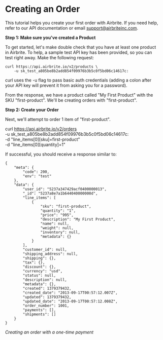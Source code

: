 # Creating an Order

This tutorial helps you create your first order with Airbrite. If you need help, refer to our API documentation or email support@airbriteinc.com.

__Step 1: Make sure you've created a Product__

To get started, let's make double check that you have at least one product in Airbrite. To help, a sample test API key has been provided, so you can test right away. Make the following request:

    curl https://api.airbrite.io/v2/products \
        -u sk_test_a805be8b2add854f09976b3b5c0f5bd06c14617c:

curl uses the -u flag to pass basic auth credentials (adding a colon after your API key will prevent it from asking you for a password). 

From the response, we have a product called "My First Product" with the SKU "first-product". We'll be creating orders with "first-product".


__Step 2: Create your Order__

Next, we'll attempt to order 1 item of "first-product".

curl https://api.airbrite.io/v2/orders \
    -u sk_test_a805be8b2add854f09976b3b5c0f5bd06c14617c: \
    -d "line_items[0][sku]=first-product"\
    -d "line_items[0][quantity]=1"

If successful, you should receive a response similar to:

    {
        "meta": {
            "code": 200,
            "env": "test"
        },
        "data": {
            "user_id": "5237a347429acf0400000013",
            "_id": "5237a8e7a1b644040000000d",
            "line_items": [
                {
                    "sku": "first-product",
                    "quantity": "1",
                    "price": "995",
                    "description": "My First Product",
                    "name": null,
                    "weight": null,
                    "inventory": null,
                    "metadata": {}
                }
            ],
            "customer_id": null,
            "shipping_address": null,
            "shipping": {},
            "tax": {},
            "discount": {},
            "currency": "usd",
            "status": null,
            "description": null,
            "metadata": {},
            "created": 1379379432,
            "created_date": "2013-09-17T00:57:12.007Z",
            "updated": 1379379432,
            "updated_date": "2013-09-17T00:57:12.008Z",
            "order_number": 1001,
            "payments": [],
            "shipments": []
        }
    }


_Creating an order with a one-time payment_

